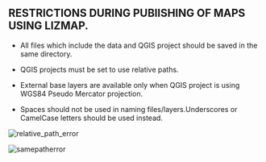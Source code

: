 ## RESTRICTIONS DURING PUBlISHING OF MAPS USING LIZMAP.

* All files which include the data and QGIS project should be saved in the same directory.

* QGIS projects must be set to use relative paths.

* External base layers are available only when QGIS project is using WGS84 Pseudo Mercator projection.

* Spaces should not be used in naming files/layers.Underscores or CamelCase letters should be used instead.

![relative_path_error](relative_path_error.png)

![samepatherror](samepatherror.png)

